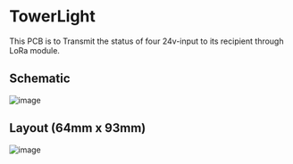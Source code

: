 # TowerLight

This PCB is to Transmit the status of four 24v-input to its recipient through LoRa module.

## Schematic
![image](https://github.com/SimonWong35/TowerLight/assets/9721522/61d885e5-93f9-452a-a658-2cf70de8293b)



## Layout (64mm x 93mm)
![image](https://github.com/SimonWong35/TowerLight/assets/9721522/80ee15bd-66d3-4bc6-8aa3-29fbf30a47db)

